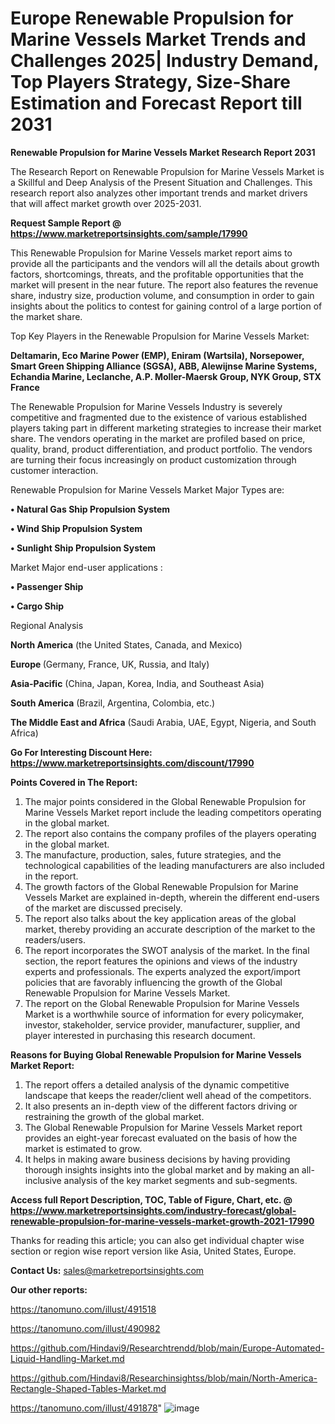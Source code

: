  # Europe Renewable Propulsion for Marine Vessels Market Trends and Challenges 2025| Industry Demand, Top Players Strategy, Size-Share Estimation and Forecast Report till 2031

<strong>Renewable Propulsion for Marine Vessels Market Research Report 2031</strong>

The Research Report on Renewable Propulsion for Marine Vessels Market is a Skillful and Deep Analysis of the Present Situation and Challenges. This research report also analyzes other important trends and market drivers that will affect market growth over 2025-2031.

<strong>Request Sample Report @ <a href=https://www.marketreportsinsights.com/sample/17990>https://www.marketreportsinsights.com/sample/17990</a></strong>

This Renewable Propulsion for Marine Vessels market report aims to provide all the participants and the vendors will all the details about growth factors, shortcomings, threats, and the profitable opportunities that the market will present in the near future. The report also features the revenue share, industry size, production volume, and consumption in order to gain insights about the politics to contest for gaining control of a large portion of the market share.

Top Key Players in the Renewable Propulsion for Marine Vessels Market:

<strong>Deltamarin, Eco Marine Power (EMP), Eniram (Wartsila), Norsepower, Smart Green Shipping Alliance (SGSA), ABB, Alewijnse Marine Systems, Echandia Marine, Leclanche, A.P. Moller-Maersk Group, NYK Group, STX France</strong>

The Renewable Propulsion for Marine Vessels Industry is severely competitive and fragmented due to the existence of various established players taking part in different marketing strategies to increase their market share. The vendors operating in the market are profiled based on price, quality, brand, product differentiation, and product portfolio. The vendors are turning their focus increasingly on product customization through customer interaction.

Renewable Propulsion for Marine Vessels Market Major Types are:

<strong>• Natural Gas Ship Propulsion System

• Wind Ship Propulsion System

• Sunlight Ship Propulsion System</strong>

Market Major end-user applications :

<strong>• Passenger Ship

• Cargo Ship</strong>

Regional Analysis

</u><strong><b>North America</b></strong> (the United States, Canada, and Mexico)

<strong><b>Europe </b></strong>(Germany, France, UK, Russia, and Italy)

<strong><b>Asia-Pacific</b></strong> (China, Japan, Korea, India, and Southeast Asia)

<strong><b>South America</b></strong> (Brazil, Argentina, Colombia, etc.)

<strong><b>The Middle East and Africa</b></strong> (Saudi Arabia, UAE, Egypt, Nigeria, and South Africa)

<strong>Go For Interesting Discount Here: <a href=https://www.marketreportsinsights.com/discount/17990>https://www.marketreportsinsights.com/discount/17990</a></strong>

<strong>Points Covered in The Report:</strong>
<ol>
  <li>The major points considered in the Global Renewable Propulsion for Marine Vessels Market report include the leading competitors operating in the global market.</li>
  <li>The report also contains the company profiles of the players operating in the global market.</li>
  <li>The manufacture, production, sales, future strategies, and the technological capabilities of the leading manufacturers are also included in the report.</li>
  <li>The growth factors of the Global Renewable Propulsion for Marine Vessels Market are explained in-depth, wherein the different end-users of the market are discussed precisely.</li>
  <li>The report also talks about the key application areas of the global market, thereby providing an accurate description of the market to the readers/users.</li>
  <li>The report incorporates the SWOT analysis of the market. In the final section, the report features the opinions and views of the industry experts and professionals. The experts analyzed the export/import policies that are favorably influencing the growth of the Global Renewable Propulsion for Marine Vessels Market.</li>
  <li>The report on the Global Renewable Propulsion for Marine Vessels Market is a worthwhile source of information for every policymaker, investor, stakeholder, service provider, manufacturer, supplier, and player interested in purchasing this research document.</li>
</ol>
<strong>Reasons for Buying Global Renewable Propulsion for Marine Vessels Market Report:</strong>

<ol>
  <li>The report offers a detailed analysis of the dynamic competitive landscape that keeps the reader/client well ahead of the competitors.</li>
  <li>It also presents an in-depth view of the different factors driving or restraining the growth of the global market.</li>
  <li>The Global Renewable Propulsion for Marine Vessels Market report provides an eight-year forecast evaluated on the basis of how the market is estimated to grow.</li>
  <li>It helps in making aware business decisions by having providing thorough insights insights into the global market and by making an all-inclusive analysis of the key market segments and sub-segments.</li>
</ol>
<strong>Access full Report Description, TOC, Table of Figure, Chart, etc. @ <a href=https://www.marketreportsinsights.com/industry-forecast/global-renewable-propulsion-for-marine-vessels-market-growth-2021-17990>https://www.marketreportsinsights.com/industry-forecast/global-renewable-propulsion-for-marine-vessels-market-growth-2021-17990</a></strong>


Thanks for reading this article; you can also get individual chapter wise section or region wise report version like Asia, United States, Europe.

<strong>Contact Us:</strong>
sales@marketreportsinsights.com

<strong>Our other reports:</strong>

<a href=https://tanomuno.com/illust/491518>https://tanomuno.com/illust/491518</a>

<a href=https://tanomuno.com/illust/490982>https://tanomuno.com/illust/490982</a>

<a href=https://github.com/Hindavi9/Researchtrendd/blob/main/Europe-Automated-Liquid-Handling-Market.md>https://github.com/Hindavi9/Researchtrendd/blob/main/Europe-Automated-Liquid-Handling-Market.md</a>

<a href=https://github.com/Hindavi8/Researchinsightss/blob/main/North-America-Rectangle-Shaped-Tables-Market.md>https://github.com/Hindavi8/Researchinsightss/blob/main/North-America-Rectangle-Shaped-Tables-Market.md</a>

<a href=https://tanomuno.com/illust/491878>https://tanomuno.com/illust/491878</a>"
![image](https://github.com/user-attachments/assets/80216094-31ec-4449-96d2-d4ce94e79aa5)
